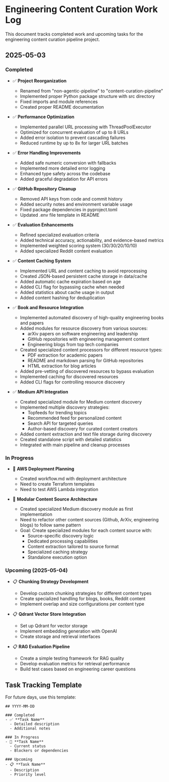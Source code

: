 # Engineering Content Curation Work Log

This document tracks completed work and upcoming tasks for the engineering content curation pipeline project.

## 2025-05-03

### Completed

- ✅ **Project Reorganization**
  - Renamed from "non-agentic-pipeline" to "content-curation-pipeline"
  - Implemented proper Python package structure with src directory
  - Fixed imports and module references
  - Created proper README documentation

- ✅ **Performance Optimization**
  - Implemented parallel URL processing with ThreadPoolExecutor
  - Optimized for concurrent evaluation of up to 8 URLs
  - Added error isolation to prevent cascading failures
  - Reduced runtime by up to 8x for larger URL batches

- ✅ **Error Handling Improvements**
  - Added safe numeric conversion with fallbacks
  - Implemented more detailed error logging
  - Enhanced type safety across the codebase
  - Added graceful degradation for API errors

- ✅ **GitHub Repository Cleanup**
  - Removed API keys from code and commit history
  - Added security notes and environment variable usage
  - Fixed package dependencies in pyproject.toml
  - Updated .env file template in README

- ✅ **Evaluation Enhancements**
  - Refined specialized evaluation criteria
  - Added technical accuracy, actionability, and evidence-based metrics
  - Implemented weighted scoring system (30/30/20/10/10)
  - Added specialized Reddit content evaluation

- ✅ **Content Caching System**
  - Implemented URL and content caching to avoid reprocessing
  - Created JSON-based persistent cache storage in data/cache
  - Added automatic cache expiration based on age
  - Added CLI flag for bypassing cache when needed
  - Added statistics about cache usage in output
  - Added content hashing for deduplication

- ✅ **Book and Resource Integration**
  - Implemented automated discovery of high-quality engineering books and papers
  - Added modules for resource discovery from various sources:
    - arXiv papers on software engineering and leadership
    - GitHub repositories with engineering management content
    - Engineering blogs from top tech companies
  - Created specialized content processors for different resource types:
    - PDF extraction for academic papers
    - README and markdown parsing for GitHub repositories
    - HTML extraction for blog articles
  - Added pre-vetting of discovered resources to bypass evaluation
  - Implemented caching for discovered resources
  - Added CLI flags for controlling resource discovery

- ✅ **Medium API Integration**
  - Created specialized module for Medium content discovery
  - Implemented multiple discovery strategies:
    - Topfeeds for trending topics
    - Recommended feed for personalized content
    - Search API for targeted queries
    - Author-based discovery for curated content creators
  - Added content extraction and text file storage during discovery
  - Created standalone script with detailed statistics
  - Integrated with main pipeline and cleanup processes

### In Progress

- 🔄 **AWS Deployment Planning**
  - Created workflow.md with deployment architecture
  - Need to create Terraform templates
  - Need to test AWS Lambda integration

- 🔄 **Modular Content Source Architecture**
  - Created specialized Medium discovery module as first implementation
  - Need to refactor other content sources (Github, ArXiv, engineering blogs) to follow same pattern
  - Goal: Create specialized modules for each content source with:
    - Source-specific discovery logic
    - Dedicated processing capabilities
    - Content extraction tailored to source format
    - Specialized caching strategy
    - Standalone execution option

### Upcoming (2025-05-04)

- 📋 **Chunking Strategy Development**
  - Develop custom chunking strategies for different content types
  - Create specialized handling for blogs, books, Reddit content
  - Implement overlap and size configurations per content type

- 📋 **Qdrant Vector Store Integration**
  - Set up Qdrant for vector storage
  - Implement embedding generation with OpenAI
  - Create storage and retrieval interfaces

- 📋 **RAG Evaluation Pipeline**
  - Create a simple testing framework for RAG quality
  - Develop evaluation metrics for retrieval performance
  - Build test cases based on engineering career questions

## Task Tracking Template

For future days, use this template:

```
## YYYY-MM-DD

### Completed
- ✅ **Task Name**
  - Detailed description
  - Additional notes

### In Progress
- 🔄 **Task Name**
  - Current status
  - Blockers or dependencies

### Upcoming
- 📋 **Task Name**
  - Description
  - Priority level
``` 